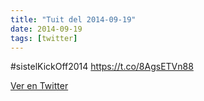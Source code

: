 ```yaml
---
title: "Tuit del 2014-09-19"
date: 2014-09-19
tags: [twitter]
---
```


#sistelKickOff2014 https://t.co/8AgsETVn88



[Ver en Twitter](https://twitter.com/i/web/status/512906790993149952)
